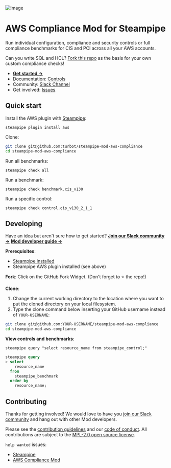 ![image](https://hub.steampipe.io/images/mods/turbot/aws-compliance-social-graphic.png)

# AWS Compliance Mod for Steampipe

Run individual configuration, compliance and security controls 
or full compliance benchmarks for CIS and PCI across all your AWS accounts. 

Can you write SQL and HCL? [Fork this repo](#developing) as the basis for your own custom compliance checks!

* **[Get started →](https://hub.steampipe.io/mods/turbot/aws-compliance)**
* Documentation: [Controls](https://hub.steampipe.io/mods/turbot/aws-compliance/controls)
* Community: [Slack Channel](https://join.slack.com/t/steampipe/shared_invite/zt-oij778tv-lYyRTWOTMQYBVAbtPSWs3g)
* Get involved: [Issues](https://github.com/turbot/steampipe-mod-aws-compliance/issues)

## Quick start

Install the AWS plugin with [Steampipe](https://steampipe.io):
```shell
steampipe plugin install aws
```

Clone:
```sh
git clone git@github.com:turbot/steampipe-mod-aws-compliance
cd steampipe-mod-aws-compliance
```

Run all benchmarks:
```shell
steampipe check all
```

Run a benchmark:
```shell
steampipe check benchmark.cis_v130
```

Run a specific control:
```shell
steampipe check control.cis_v130_2_1_1
```

## Developing

Have an idea but aren't sure how to get started? 
**[Join our Slack community →](https://join.slack.com/t/steampipe/shared_invite/zt-oij778tv-lYyRTWOTMQYBVAbtPSWs3g)**
**[Mod developer guide →](https://steampipe.io/docs/steampipe-mods/writing-mods.md)**

**Prerequisites**:
- [Steampipe installed](https://steampipe.io/downloads)
- Steampipe AWS plugin installed (see above)

**Fork**:
Click on the GitHub Fork Widget. (Don't forget to :star: the repo!)

**Clone**:

1. Change the current working directory to the location where you want to put the cloned directory on your local filesystem.
2. Type the clone command below inserting your GitHub username instead of `YOUR-USERNAME`:

```sh
git clone git@github.com:YOUR-USERNAME/steampipe-mod-aws-compliance
cd steampipe-mod-aws-compliance
```

**View controls and benchmarks**:
```
steampipe query "select resource_name from steampipe_control;"
```

```sql
steampipe query
> select 
    resource_name 
  from 
    steampipe_benchmark 
  order by 
    resource_name;
```

## Contributing

Thanks for getting involved! We would love to have you [join our Slack community](https://join.slack.com/t/steampipe/shared_invite/zt-oij778tv-lYyRTWOTMQYBVAbtPSWs3g) and hang out with other Mod developers.

Please see the [contribution guidelines](https://github.com/turbot/steampipe/blob/main/CONTRIBUTING.md) and our [code of conduct](https://github.com/turbot/steampipe/blob/main/CODE_OF_CONDUCT.md). All contributions are subject to the [MPL-2.0 open source license](https://github.com/turbot/steampipe-mod-aws-compliance/blob/main/LICENSE).

`help wanted` issues:
- [Steampipe](https://github.com/turbot/steampipe/labels/help%20wanted)
- [AWS Compliance Mod](https://github.com/turbot/steampipe-mod-aws-compliance/labels/help%20wanted)
